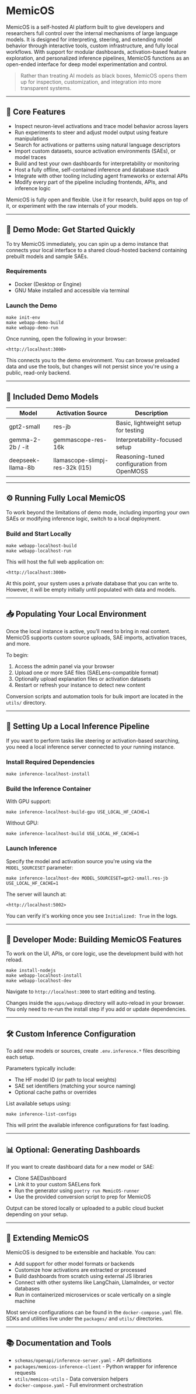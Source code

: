 # MemicOS

MemicOS is a self-hosted AI platform built to give developers and researchers full control over the internal mechanisms of large language models. It is designed for interpreting, steering, and extending model behavior through interactive tools, custom infrastructure, and fully local workflows. With support for modular dashboards, activation-based feature exploration, and personalized inference pipelines, MemicOS functions as an open-ended interface for deep model experimentation and control.

> Rather than treating AI models as black boxes, MemicOS opens them up for inspection, customization, and integration into more transparent systems.

---

## 🧠 Core Features

- Inspect neuron-level activations and trace model behavior across layers  
- Run experiments to steer and adjust model output using feature manipulations  
- Search for activations or patterns using natural language descriptors  
- Import custom datasets, source activation environments (SAEs), or model traces  
- Build and test your own dashboards for interpretability or monitoring  
- Host a fully offline, self-contained inference and database stack  
- Integrate with other tooling including agent frameworks or external APIs  
- Modify every part of the pipeline including frontends, APIs, and inference logic

MemicOS is fully open and flexible. Use it for research, build apps on top of it, or experiment with the raw internals of your models.

---

## 🚀 Demo Mode: Get Started Quickly

To try MemicOS immediately, you can spin up a demo instance that connects your local interface to a shared cloud-hosted backend containing prebuilt models and sample SAEs.

### Requirements

- Docker (Desktop or Engine)  
- GNU Make installed and accessible via terminal

### Launch the Demo

```
make init-env  
make webapp-demo-build  
make webapp-demo-run  
```

Once running, open the following in your browser:

```
<http://localhost:3000>  
```

This connects you to the demo environment. You can browse preloaded data and use the tools, but changes will not persist since you're using a public, read-only backend.

---

## 🧬 Included Demo Models

| Model                  | Activation Source                 | Description                              |
|------------------------|------------------------------------|------------------------------------------|
| gpt2-small             | res-jb                             | Basic, lightweight setup for testing     |
| gemma-2-2b / -it       | gemmascope-res-16k                 | Interpretability-focused setup           |
| deepseek-llama-8b      | llamascope-slimpj-res-32k (l15)    | Reasoning-tuned configuration from OpenMOSS |

---

## ⚙️ Running Fully Local MemicOS

To work beyond the limitations of demo mode, including importing your own SAEs or modifying inference logic, switch to a local deployment.

### Build and Start Locally

```
make webapp-localhost-build  
make webapp-localhost-run  
```

This will host the full web application on:

```
<http://localhost:3000>  
```

At this point, your system uses a private database that you can write to. However, it will be empty initially until populated with data and models.

---

## 📥 Populating Your Local Environment

Once the local instance is active, you’ll need to bring in real content. MemicOS supports custom source uploads, SAE imports, activation traces, and more.

To begin:

1. Access the admin panel via your browser  
2. Upload one or more SAE files (SAELens-compatible format)  
3. Optionally upload explanation files or activation datasets  
4. Restart or refresh your instance to detect new content

Conversion scripts and automation tools for bulk import are located in the `utils/` directory.

---

## 🤖 Setting Up a Local Inference Pipeline

If you want to perform tasks like steering or activation-based searching, you need a local inference server connected to your running instance.

### Install Required Dependencies

```
make inference-localhost-install  
```

### Build the Inference Container

With GPU support:

```
make inference-localhost-build-gpu USE_LOCAL_HF_CACHE=1  
```

Without GPU:

```
make inference-localhost-build USE_LOCAL_HF_CACHE=1  
```

### Launch Inference

Specify the model and activation source you're using via the `MODEL_SOURCESET` parameter:

```
make inference-localhost-dev MODEL_SOURCESET=gpt2-small.res-jb USE_LOCAL_HF_CACHE=1  
```

The server will launch at:

```
<http://localhost:5002>  
```

You can verify it's working once you see `Initialized: True` in the logs.

---

## 🧪 Developer Mode: Building MemicOS Features

To work on the UI, APIs, or core logic, use the development build with hot reload.

```
make install-nodejs  
make webapp-localhost-install  
make webapp-localhost-dev  
```

Navigate to `http://localhost:3000` to start editing and testing.

Changes inside the `apps/webapp` directory will auto-reload in your browser. You only need to re-run the install step if you add or update dependencies.

---

## 🛠 Custom Inference Configuration

To add new models or sources, create `.env.inference.*` files describing each setup.

Parameters typically include:

- The HF model ID (or path to local weights)  
- SAE set identifiers (matching your source naming)  
- Optional cache paths or overrides  

List available setups using:

```
make inference-list-configs  
```

This will print the available inference configurations for fast loading.

---

## 📊 Optional: Generating Dashboards

If you want to create dashboard data for a new model or SAE:

- Clone SAEDashboard  
- Link it to your custom SAELens fork  
- Run the generator using `poetry run MemicOS-runner`  
- Use the provided conversion script to prep for MemicOS  

Output can be stored locally or uploaded to a public cloud bucket depending on your setup.

---

## 🔧 Extending MemicOS

MemicOS is designed to be extensible and hackable. You can:

- Add support for other model formats or backends  
- Customize how activations are extracted or processed  
- Build dashboards from scratch using external JS libraries  
- Connect with other systems like LangChain, LlamaIndex, or vector databases  
- Run in containerized microservices or scale vertically on a single machine

Most service configurations can be found in the `docker-compose.yaml` file. SDKs and utilities live under the `packages/` and `utils/` directories.

---

## 📚 Documentation and Tools

- `schemas/openapi/inference-server.yaml` - API definitions  
- `packages/memicos-inference-client` - Python wrapper for inference requests  
- `utils/memicos-utils` - Data conversion helpers  
- `docker-compose.yaml` - Full environment orchestration
